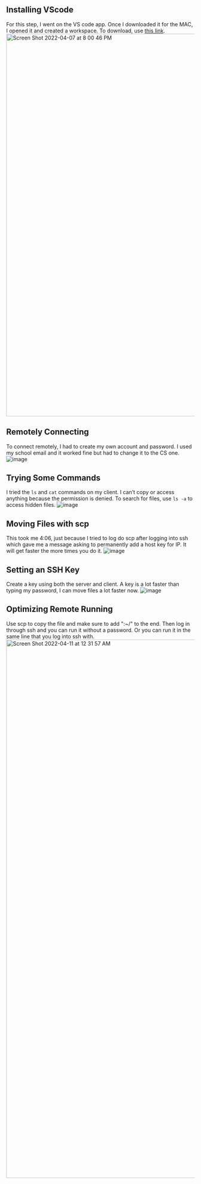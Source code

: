 ## Installing VScode
For this step, I went on the VS code app. Once I downloaded it for the MAC, I opened it and created a workspace. To download, use [this link](https://code.visualstudio.com/).
<img width="1023" alt="Screen Shot 2022-04-07 at 8 00 46 PM" src="https://user-images.githubusercontent.com/103221420/162355096-22c141e5-5b1b-47b2-9365-964414c856ba.png">

## Remotely Connecting
To connect remotely, I had to create my own account and password. I used my school email and it worked fine but had to change it to the CS one.
![image](https://user-images.githubusercontent.com/103221420/162629013-5c8701e4-fd10-47a5-826d-e3e2ab427edd.png)

## Trying Some Commands
I tried the ```ls``` and ```cat``` commands on my client. I can’t copy or access anything because the permission is denied. To search for files, use ```ls -a``` to access hidden files. 
![image](https://user-images.githubusercontent.com/103221420/162629348-8910c2de-e874-4b04-8a74-c1e1272cdf3b.png)

## Moving Files with scp
This took me 4:06, just because I tried to log do scp after logging into ssh which gave me a message asking to permanently add a host key for IP. It will get faster the more times you do it.
![image](https://user-images.githubusercontent.com/103221420/162629639-0602edb6-8126-4dc6-a68a-436ba7693f50.png)

## Setting an SSH Key
Create a key using both the server and client. A key is a lot faster than typing my password, I can move files a lot faster now.
![image](https://user-images.githubusercontent.com/103221420/162629818-df70bdb3-c75b-4dea-9988-22033bdb5742.png)

## Optimizing Remote Running
Use scp to copy the file and make sure to add ":~/" to the end. Then log in through ssh and you can run it without a password. Or you can run it in the same line that you log into ssh with.
<img width="1440" alt="Screen Shot 2022-04-11 at 12 31 57 AM" src="https://user-images.githubusercontent.com/103221420/162665597-4eb9bc5e-9eb0-46d9-bce4-cb742274c3e7.png">

